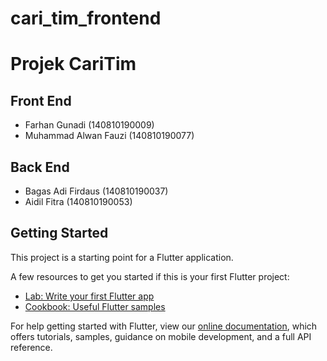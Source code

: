 # cari_tim_frontend

# Projek CariTim
## Front End
- Farhan Gunadi (140810190009)
- Muhammad Alwan Fauzi (140810190077)
## Back End
- Bagas Adi Firdaus (140810190037)
- Aidil Fitra (140810190053)

## Getting Started

This project is a starting point for a Flutter application.

A few resources to get you started if this is your first Flutter project:

- [Lab: Write your first Flutter app](https://flutter.dev/docs/get-started/codelab)
- [Cookbook: Useful Flutter samples](https://flutter.dev/docs/cookbook)

For help getting started with Flutter, view our
[online documentation](https://flutter.dev/docs), which offers tutorials,
samples, guidance on mobile development, and a full API reference.
